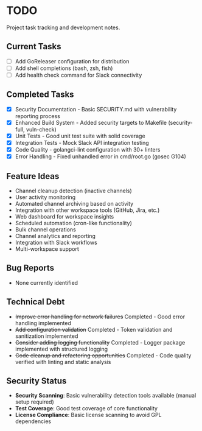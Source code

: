 # TODO

Project task tracking and development notes.

## Current Tasks
- [ ] Add GoReleaser configuration for distribution
- [ ] Add shell completions (bash, zsh, fish)
- [ ] Add health check command for Slack connectivity

## Completed Tasks
- [x] Security Documentation - Basic SECURITY.md with vulnerability reporting process
- [x] Enhanced Build System - Added security targets to Makefile (security-full, vuln-check)
- [x] Unit Tests - Good unit test suite with solid coverage
- [x] Integration Tests - Mock Slack API integration testing
- [x] Code Quality - golangci-lint configuration with 30+ linters
- [x] Error Handling - Fixed unhandled error in cmd/root.go (gosec G104)

## Feature Ideas
- Channel cleanup detection (inactive channels)
- User activity monitoring
- Automated channel archiving based on activity
- Integration with other workspace tools (GitHub, Jira, etc.)
- Web dashboard for workspace insights
- Scheduled automation (cron-like functionality)
- Bulk channel operations
- Channel analytics and reporting
- Integration with Slack workflows
- Multi-workspace support

## Bug Reports
- None currently identified

## Technical Debt
- ~~Improve error handling for network failures~~ Completed - Good error handling implemented
- ~~Add configuration validation~~ Completed - Token validation and sanitization implemented  
- ~~Consider adding logging functionality~~ Completed - Logger package implemented with structured logging
- ~~Code cleanup and refactoring opportunities~~ Completed - Code quality verified with linting and static analysis

## Security Status
- **Security Scanning**: Basic vulnerability detection tools available (manual setup required)
- **Test Coverage**: Good test coverage of core functionality
- **License Compliance**: Basic license scanning to avoid GPL dependencies